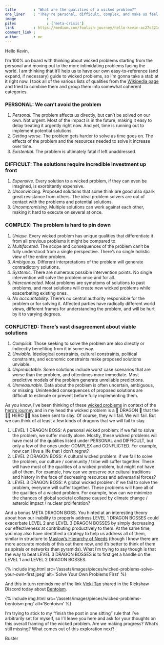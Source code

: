 ```yaml
---
title        : "What are the qualities of a wicked problem?"
one_liner    : "They're personal, difficult, complex, and make us feel very conflicted."
image			   : 
piles			   : ['meta-crisis']
link         : https://medium.com/foolish-journey/hello-kevin-ac27c32146fd
comment_link : 
author       : me
---
```


Hello Kevin,

I’m 100% on board with thinking about wicked problems starting from the personal and moving out to the more intimidating problems facing the world. I am thinking that it’ll help us to have our own easy-to-reference (and expand, if necessary) guide to wicked problems, so I’m gonna take a stab at it right now. I took all of the various lists of qualities from the [Wikipedia page](https://en.wikipedia.org/wiki/Wicked_problem) and tried to combine them and group them into somewhat coherent categories.

### PERSONAL: We can’t avoid the problem

1. *Personal.* The problem affects us directly, but can’t be solved on our own.
Not urgent. Most of the impact is in the future, making it easy to delay treating it urgently right now. And yet, time is running out to implement potential solutions.
2. *Getting worse.* The problem gets harder to solve as time goes on. The effects of the problem and the resources needed to solve it increase over time.
3. *Existential.* The problem is ultimately fatal if left unaddressed.

### DIFFICULT: The solutions require incredible investment up front

1. *Expensive.* Every solution to a wicked problem, if they can even be imagined, is exorbitantly expensive.
2. *Unconvincing.* Proposed solutions that some think are good also spark great resistance from others. The ideal problem solvers are out of contact with the problems and potential solutions.
3. *Uncompromising.* Multiple solutions can work against each other, making it hard to execute on several at once.

### COMPLEX: The problem is hard to pin down

1. *Unique.* Every wicked problem has unique qualities that differentiate it from all previous problems it might be compared to.
2. *Multifaceted.* The scope and consequences of the problem can’t be fully understood from a single perspective. There’s no single holistic view of the entire problem.
3. *Ambiguous.* Different interpretations of the problem will generate contradictory solutions.
4. *Systemic.* There are numerous possible intervention points. No single intervention will solve the problem once and for all.
5. *Interconnected.* Most problems are symptoms of solutions to past problems, and most solutions will create new wicked problems while exacerbating existing ones.
6. *No accountability.* There’s no central authority responsible for the problem or for solving it. Affected parties have radically different world views, different frames for understanding the problem, and will be hurt by it to varying degrees.

### CONFLICTED: There’s vast disagreement about viable solutions

1. *Complicit.* Those seeking to solve the problem are also directly or indirectly benefiting from it in some way.
2. *Unviable.* Ideological constraints, cultural constraints, political constraints, and economic constraints make proposed solutions unviable.
3. *Unpredictable.* Some solutions include worst case scenarios that are worse than the problem, and oftentimes more immediate. Most predictive models of the problem generate unreliable predictions.
4. *Unmeasurable.* Data about the problem is often uncertain, ambiguous, or missing. Unintended consequences of proposed solutions are difficult to estimate or prevent before fully implementing them.

As you know, I’ve been thinking of these [wicked problems](https://medium.com/foolish-journey/facing-wicked-problems/home) in context of the [hero’s journey](https://medium.com/foolish-journey/we-need-an-alternative-to-the-heros-jouney-412d41ea77a6) and in my head the wicked problem is a 🐲 DRAGON 🐲 that the 🦹‍♀️ HERO 🦹‍♂️ has been sent to slay. Of course, they will fail. We will fail. But we can think of at least a few kinds of dragons that we will fail to slay.

1. LEVEL 1 DRAGON BOSS: A personal wicked problem: if we fail to solve the problem, we suffer mostly alone. Mostly, these wicked problems will have most of the qualities listed under PERSONAL and DIFFICULT, but only a few of the ones under COMPLEX and CONFLICTED. For example, how can I live a life that I don’t regret?
2. LEVEL 2 DRAGON BOSS: A cultural wicked problem: if we fail to solve the problem, our culture / community / tribe will suffer together. These will have most of the qualities of a wicked problem, but might not have all of them. For example, how can we preserve our cultural traditions and history in the face of decreasing resources and adversarial forces?
3. LEVEL 3 DRAGON BOSS: A global wicked problem: if we fail to solve the problem, everyone will suffer together. These problems will have all of the qualities of a wicked problem. For example, how can we minimize the chances of global societal collapse caused by climate change / asteroid impact / nuclear proliferation?

And a bonus META DRAGON BOSS. You hinted at an interesting theory about how our inability to properly address LEVEL 1 DRAGON BOSSES could exacerbate LEVEL 2 and LEVEL 3 DRAGON BOSSES by simply decreasing our effectiveness at contributing productively to them. At the same time, you may also have identified a strategy to help us address all of them, similar in structure to [Maslow’s Hierarchy of Needs](https://www.simplypsychology.org/maslow.html) (though I know there are more accurate models of this out there now, and it’s better to think of them as spirals or networks than pyramids). What I’m trying to say though is that the way to beat LEVEL 3 DRAGON BOSSES is to first get a handle on the LEVEL 1 and LEVEL 2 DRAGON BOSSES.

{% include img.html src='/assets/images/pieces/wicked-problems-solve-your-own-first.jpeg' alt='Solve Your Own Problems First' %}

And this in turn reminds me of the link [Vicki Tan](https://medium.com/u/b78553a5f9b?source=post_page-----ac27c32146fd--------------------------------) shared in the Rickshaw Discord today about [Bentoism](http://bentoism.org/about).

{% include img.html src='/assets/images/pieces/wicked-problems-bentoism.png' alt='Bentoism' %}

I’m trying to stick to my “finish the post in one sitting” rule that I’ve arbitrarily set for myself, so I’ll leave you here and ask for your thoughts on this overall framing of the wicked problem. Are we making progress? What’s still missing? What comes out of this exploration next?

Buster


